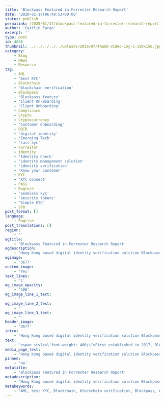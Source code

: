 ```yaml
---
title: 'Blockpass Featured in Forrester Research Report'
date: '2020-01-17T06:49:53+00:00'
status: publish
permalink: /2020/01/17/blockpass-featured-in-forrester-research-report
author: 'Caitlin Fargo'
excerpt: ''
type: post
id: 4898
thumbnail: ../../../../../uploads/2019/07/Thumb-Video-img-1-150x150.jpg
category:
    - Blog
    - News
    - Resource
tag:
    - AML
    - 'best KYC'
    - Blockchain
    - 'blockchain verification'
    - Blockpass
    - 'Blockpass feature'
    - 'Client On-Boarding'
    - 'Client Onboarding'
    - Compliance
    - Crypto
    - Cryptocurrency
    - 'Customer Onboarding'
    - DDID
    - 'digital identity'
    - 'Emerging Tech'
    - 'fast kyc'
    - Forrester
    - Identity
    - 'Identity Check'
    - 'identity management solution'
    - 'identity verification'
    - 'Know your customer'
    - KYC
    - 'KYC Connect'
    - PASS
    - Regtech
    - 'seamless kyc'
    - 'security tokens'
    - 'Simple KYC'
    - STO
post_format: []
language:
    - English
post_translations: []
region:
    - ''
ogtitle:
    - 'Blockpass Featured in Forrester Research Report'
ogdescription:
    - "Hong Kong based digital identity verification solution Blockpass has been featured in “New Tech: Decentralized Digital Identity (DDID)”, the latest research report released by Forrester.\_"
ogimage:
    - '3677'
custom_image:
    - 'Yes'
text_lines:
    - '1'
og_image_opacity:
    - '100'
og_image_line_1_text:
    - ''
og_image_line_2_text:
    - ''
og_image_line_3_text:
    - ''
header_image:
    - '3677'
intro:
    - "Hong Kong based digital identity verification solution Blockpass has been featured in “New Tech: Decentralized Digital Identity (DDID)”, the latest research report released by Forrester.\_"
text:
    - "<span style=\"font-weight: 400;\">First established in 2017, Blockpass has emerged as a leading provider of decentralized digital identity verification solutions, offering <a href=\"https://www.blockpass.org/2019/09/23/understanding-kyc/\">KYC-as-a-Service</a> to a global market. Its flagship <a href=\"https://www.blockpass.org/kyc/\">KYC Connect</a> product offers a comprehensive digital identity verification solution for any industry, including gaming, fintech, financial services, crypto wallets and exchanges, and blockchain Dapps. In September 2018 Blockpass launched the <a href=\"https://identity-lab.blockpass.org/\">Blockpass Identity Lab (BIL)</a> in partnership with Edinburgh Napier University with a focus on developing a true solution to self sovereign identity. Now in its second year, the Lab has evolved into a true blockchain research facility that will enable the enhancement of the Blockpass solution.\_</span>\r\n\r\n<span style=\"font-weight: 400;\">“It’s a real privilege to be included in this report,” said Blockpass CEO Adam Vaziri. “Forrester is independent, unbiased and very well known. Being featured in a Forrester report signals to the rest of the world what we already know: that decentralized digital identity is the future. As technology continues to emerge and evolve it is imperative that regulated industries evolve with it, and Blockpass is proud to provide a solution that facilitates that evolution.”\_</span>\r\n\r\n<span style=\"font-weight: 400;\">First tapped for participation in June 2019, Blockpass was selected for inclusion in the report from a vast\_ array of DDID providers. In recent years, the DDID industry has become increasingly cluttered as new players enter the space trying to tap into emerging technology. With a number of cutting edge developments over the past years and maintaining the highest compliance and safety standards, Blockpass will continue to earn this level of recognition and commendation in the years to come.</span>\r\n\r\n<span style=\"font-weight: 400;\">“New Tech: Decentralized Digital Identity (DDID)” is available to Forrester customers, or for purchase at </span><a href=\"https://go.forrester.com/\"><span style=\"font-weight: 400;\">forrester.com</span></a><span style=\"font-weight: 400;\">.\_ </span>"
media_page_text:
    - "Hong Kong based digital identity verification solution Blockpass has been featured in “New Tech: Decentralized Digital Identity (DDID)”, the latest research report released by Forrester.\_"
pinned:
    - 'no'
metatitle:
    - 'Blockpass Featured in Forrester Research Report'
metadescription:
    - "Hong Kong based digital identity verification solution Blockpass has been featured in “New Tech: Decentralized Digital Identity (DDID)”, the latest research report released by Forrester.\_"
metakeywords:
    - 'AML, best KYC, Blockchain, blockchain verification, Blockpass, Client On-Boarding, Client Onboarding, Compliance, Crypto, Cryptocurrency, Customer Onboarding, digital identity, fast kyc, Identity, Identity Check, identity management solution, identity verification, Know your customer, KYC, KYC Connect, PASS, Regtech, seamless kyc, security tokens, Simple KYC, STO, DDID,Identity, Emerging Tech, Blockpass feature, Forrester'
---
```

<!DOCTYPE html PUBLIC "-//W3C//DTD HTML 4.0 Transitional//EN" "http://www.w3.org/TR/REC-html40/loose.dtd">
<?xml encoding="UTF-8">
